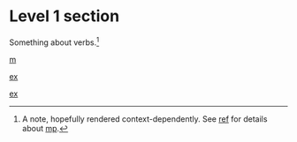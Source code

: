 # Level 1 section

Something about verbs.[^3]

[^3]: A note, hopefully rendered context-dependently. See [ref](sec:test) for details about [mp](apa-se).


[m](tri-se-2)

[ex](ekiri-1)

[ex](ekiri-2,ekiri-3)